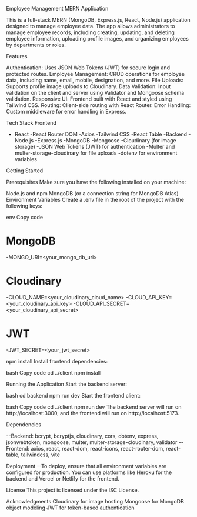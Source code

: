 Employee Management MERN Application

This is a full-stack MERN (MongoDB, Express.js, React, Node.js) application designed to manage employee data. The app allows administrators to manage employee records, including creating, updating, and deleting employee information, uploading profile images, and organizing employees by departments or roles.

Features

Authentication: Uses JSON Web Tokens (JWT) for secure login and protected routes.
Employee Management: CRUD operations for employee data, including name, email, mobile, designation, and more.
File Uploads: Supports profile image uploads to Cloudinary.
Data Validation: Input validation on the client and server using Validator and Mongoose schema validation.
Responsive UI: Frontend built with React and styled using Tailwind CSS.
Routing: Client-side routing with React Router.
Error Handling: Custom middleware for error handling in Express.

Tech Stack
Frontend
- React
-React Router DOM
-Axios
-Tailwind CSS
-React Table
-Backend
-Node.js
-Express.js
-MongoDB
-Mongoose
-Cloudinary (for image storage)
-JSON Web Tokens (JWT) for authentication
-Multer and multer-storage-cloudinary for file uploads
-dotenv for environment variables

Getting Started

Prerequisites
Make sure you have the following installed on your machine:

Node.js and npm
MongoDB (or a connection string for MongoDB Atlas)
Environment Variables
Create a .env file in the root of the project with the following keys:

env
Copy code
# MongoDB
-MONGO_URI=<your_mongo_db_uri>

# Cloudinary
-CLOUD_NAME=<your_cloudinary_cloud_name>
-CLOUD_API_KEY=<your_cloudinary_api_key>
-CLOUD_API_SECRET=<your_cloudinary_api_secret>

# JWT
-JWT_SECRET=<your_jwt_secret>


npm install
Install frontend dependencies:

bash
Copy code
cd ../client
npm install

Running the Application
Start the backend server:

bash
cd backend
npm run dev
Start the frontend client:

bash
Copy code
cd ../client
npm run dev
The backend server will run on http://localhost:3000, and the frontend will run on http://localhost:5173.


Dependencies

--Backend: bcrypt, bcryptjs, cloudinary, cors, dotenv, express, jsonwebtoken, mongoose, multer, multer-storage-cloudinary, validator
--Frontend: axios, react, react-dom, react-icons, react-router-dom, react-table, tailwindcss, vite

Deployment
--To deploy, ensure that all environment variables are configured for production. You can use platforms like Heroku for the backend and Vercel or Netlify for the frontend.

License
This project is licensed under the ISC License.

Acknowledgments
Cloudinary for image hosting
Mongoose for MongoDB object modeling
JWT for token-based authentication
